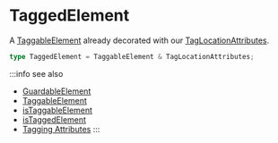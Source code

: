 # TaggedElement

A [TaggableElement](/tracking/api-reference/definitions/TaggableElement.md) already decorated with our [TagLocationAttributes](/tracking/api-reference/definitions/TagLocationAttributes.md).

```typescript
type TaggedElement = TaggableElement & TagLocationAttributes;
```

:::info see also
- [GuardableElement](/tracking/api-reference/definitions/GuardableElement.md)
- [TaggableElement](/tracking/api-reference/definitions/TaggableElement.md)
- [isTaggableElement](/tracking/api-reference/common/guards/isTaggableElement.md)
- [isTaggedElement](/tracking/api-reference/common/guards/isTaggedElement.md)
- [Tagging Attributes](/tracking/api-reference/definitions/TaggingAttribute.md)
:::
